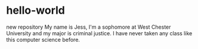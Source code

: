 # hello-world
new repository
My name is Jess, I'm a sophomore at West Chester University and my major is criminal justice. I have never taken any class like this computer science before.

